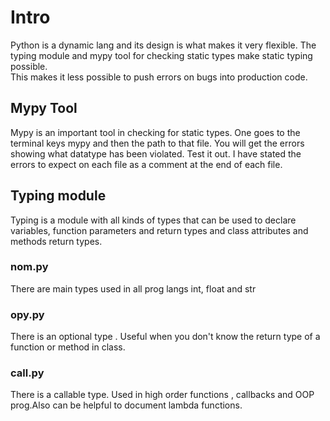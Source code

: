 # Intro
Python is a dynamic lang and its design is what makes it very flexible.
The typing module and mypy tool for checking static types make static typing possible.\
This makes it less possible to push errors on bugs into production code.

## Mypy Tool 
Mypy is an important tool in checking for static types.
One goes to the terminal keys mypy and then the path to that file.
You will get the errors showing what datatype has been violated.
Test it out.
I have stated the errors to expect on each file as a comment at the end of each file.

## Typing module
Typing is a module with all kinds of types that can be used to declare variables, function parameters and return types and class attributes and methods return types.

### nom.py
There are main types used in all prog langs int, float and str 

### opy.py
There is an optional type . Useful when you don't know the return type of a function or method in class. 

### call.py 
There is a callable type. Used in high order functions , callbacks and OOP prog.Also can be helpful to document lambda functions.